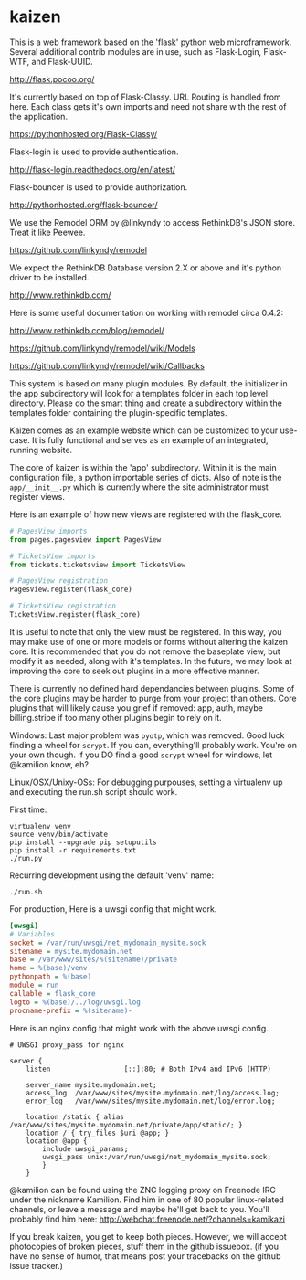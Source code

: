kaizen
===============

This is a web framework based on the 'flask' python web microframework.
Several additional contrib modules are in use, such as Flask-Login, Flask-WTF, and Flask-UUID.

http://flask.pocoo.org/

It's currently based on top of Flask-Classy. URL Routing is handled from here. 
Each class gets it's own imports and need not share with the rest of the application.

https://pythonhosted.org/Flask-Classy/

Flask-login is used to provide authentication.

http://flask-login.readthedocs.org/en/latest/

Flask-bouncer is used to provide authorization.

http://pythonhosted.org/flask-bouncer/

We use the Remodel ORM by @linkyndy to access RethinkDB's JSON store. Treat it like Peewee.

https://github.com/linkyndy/remodel

We expect the RethinkDB Database version 2.X or above and it's python driver to be installed.

http://www.rethinkdb.com/

Here is some useful documentation on working with remodel circa 0.4.2:

http://www.rethinkdb.com/blog/remodel/

https://github.com/linkyndy/remodel/wiki/Models

https://github.com/linkyndy/remodel/wiki/Callbacks



This system is based on many plugin modules.
By default, the initializer in the app subdirectory will look for a templates folder in each top level directory.
Please do the smart thing and create a subdirectory within the templates folder containing the plugin-specific templates.

Kaizen comes as an example website which can be customized to your use-case.
It is fully functional and serves as an example of an integrated, running website.

The core of kaizen is within the 'app' subdirectory.
Within it is the main configuration file, a python importable series of dicts.
Also of note is the ```app/__init__.py``` which is currently where the site administrator must register views.

Here is an example of how new views are registered with the flask_core.

```python
# PagesView imports
from pages.pagesview import PagesView

# TicketsView imports
from tickets.ticketsview import TicketsView

# PagesView registration
PagesView.register(flask_core)

# TicketsView registration
TicketsView.register(flask_core)
```

It is useful to note that only the view must be registered.
In this way, you may make use of one or more models or forms without altering the kaizen core.
It is recommended that you do not remove the baseplate view, but modify it as needed, along with it's templates.
In the future, we may look at improving the core to seek out plugins in a more effective manner.

There is currently no defined hard dependancies between plugins.
Some of the core plugins may be harder to purge from your project than others.
Core plugins that will likely cause you grief if removed:
app, auth, maybe billing.stripe if too many other plugins begin to rely on it.

Windows:
Last major problem was ```pyotp```, which was removed.
Good luck finding a wheel for ```scrypt```. If you can, everything'll probably work. You're on your own though.
If you DO find a good ```scrypt``` wheel for windows, let @kamilion know, eh?

Linux/OSX/Unixy-OSs:
For debugging purpouses, setting a virtualenv up and executing the run.sh script should work.

First time:

```shell
virtualenv venv
source venv/bin/activate
pip install --upgrade pip setuputils
pip install -r requirements.txt
./run.py
```

Recurring development using the default 'venv' name:

```shell
./run.sh
```


For production, Here is a uwsgi config that might work.

```INI
[uwsgi]
# Variables          
socket = /var/run/uwsgi/net_mydomain_mysite.sock
sitename = mysite.mydomain.net
base = /var/www/sites/%(sitename)/private
home = %(base)/venv
pythonpath = %(base)
module = run
callable = flask_core
logto = %(base)/../log/uwsgi.log
procname-prefix = %(sitename)-
```

Here is an nginx config that might work with the above uwsgi config.

```Nginx
# UWSGI proxy_pass for nginx

server {
	listen                  [::]:80; # Both IPv4 and IPv6 (HTTP)

	server_name	mysite.mydomain.net;
	access_log	/var/www/sites/mysite.mydomain.net/log/access.log;
	error_log	/var/www/sites/mysite.mydomain.net/log/error.log;

	location /static { alias /var/www/sites/mysite.mydomain.net/private/app/static/; }
	location / { try_files $uri @app; }
	location @app {
		include uwsgi_params;
		uwsgi_pass unix:/var/run/uwsgi/net_mydomain_mysite.sock;
		}
	}

```

@kamilion can be found using the ZNC logging proxy on Freenode IRC under the nickname Kamilion.
Find him in one of 80 popular linux-related channels, or leave a message and maybe he'll get back to you.
You'll probably find him here: http://webchat.freenode.net/?channels=kamikazi

If you break kaizen, you get to keep both pieces.
However, we will accept photocopies of broken pieces, stuff them in the github issuebox.
(if you have no sense of humor, that means post your tracebacks on the github issue tracker.)